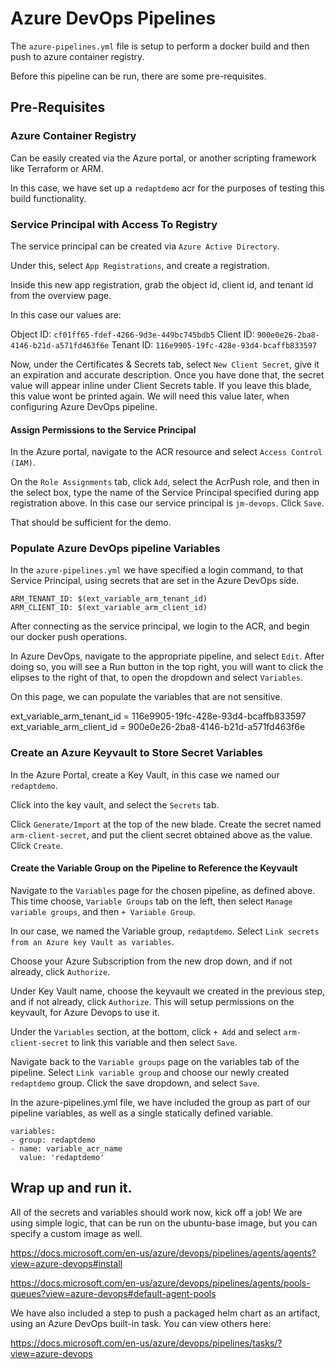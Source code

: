 # Azure DevOps Pipelines

The `azure-pipelines.yml` file is setup to perform a docker build and then push to azure container registry.

Before this pipeline can be run, there are some pre-requisites.

## Pre-Requisites

### Azure Container Registry

Can be easily created via the Azure portal, or another scripting framework like Terraform or ARM.

In this case, we have set up a `redaptdemo` acr for the purposes of testing this build functionality.

### Service Principal with Access To Registry

The service principal can be created via `Azure Active Directory`.

Under this, select `App Registrations`, and create a registration.

Inside this new app registration, grab the object id, client id, and tenant id from the overview page.

In this case our values are: 

Object ID: `cf01ff65-fdef-4266-9d3e-449bc745bdb5`
Client ID: `900e0e26-2ba8-4146-b21d-a571fd463f6e`
Tenant ID: `116e9905-19fc-428e-93d4-bcaffb833597`

Now, under the Certificates & Secrets tab, select `New Client Secret`, give it an expiration and accurate description. Once you have done that, the secret value will appear inline under Client Secrets table. If you leave this blade, this value wont be printed again. We will need this value later, when configuring Azure DevOps pipeline.

#### Assign Permissions to the Service Principal

In the Azure portal, navigate to the ACR resource and select `Access Control (IAM)`.

On the `Role Assignments` tab, click `Add`, select the AcrPush role, and then in the select box, type the name of the Service Principal specified during app registration above. In this case our service principal is `jm-devops`. Click `Save`.

That should be sufficient for the demo.

### Populate Azure DevOps pipeline Variables

In the `azure-pipelines.yml` we have specified a login command, to that Service Principal, using secrets that are set in the Azure DevOps side.

```
ARM_TENANT_ID: $(ext_variable_arm_tenant_id)
ARM_CLIENT_ID: $(ext_variable_arm_client_id)
```
After connecting as the service principal, we login to the ACR, and begin our docker push operations.

In Azure DevOps, navigate to the appropriate pipeline, and select `Edit`. After doing so, you will see a Run button in the top right, you will want to click the elipses to the right of that, to open the dropdown and select `Variables`.

On this page, we can populate the variables that are not sensitive.

ext_variable_arm_tenant_id = 116e9905-19fc-428e-93d4-bcaffb833597
ext_variable_arm_client_id = 900e0e26-2ba8-4146-b21d-a571fd463f6e

### Create an Azure Keyvault to Store Secret Variables

In the Azure Portal, create a Key Vault, in this case we named our `redaptdemo`.

Click into the key vault, and select the `Secrets` tab. 

Click `Generate/Import` at the top of the new blade. Create the secret named `arm-client-secret`, and put the client secret obtained above as the value. Click `Create`.

#### Create the Variable Group on the Pipeline to Reference the Keyvault

Navigate to the `Variables` page for the chosen pipeline, as defined above. This time choose, `Variable Groups` tab on the left, then select `Manage variable groups`, and then `+ Variable Group`.

In our case, we named the Variable group, `redaptdemo`. Select `Link secrets from an Azure key Vault as variables`.

Choose your Azure Subscription from the new drop down, and if not already, click `Authorize`.

Under Key Vault name, choose the keyvault we created in the previous step, and if not already, click `Authorize`. This will setup permissions on the keyvault, for Azure Devops to use it.

Under the `Variables` section, at the bottom, click `+ Add` and select `arm-client-secret` to link this variable and then select `Save`.

Navigate back to the `Variable groups` page on the variables tab of the pipeline. Select `Link variable group` and choose our newly created `redaptdemo` group. Click the save dropdown, and select `Save`.

In the azure-pipelines.yml file, we have included the group as part of our pipeline variables, as well as a single statically defined variable.

```
variables:
- group: redaptdemo
- name: variable_acr_name
  value: 'redaptdemo'
```

## Wrap up and run it.

All of the secrets and variables should work now, kick off a job! We are using simple logic, that can be run on the ubuntu-base image, but you can specify a custom image as well.

https://docs.microsoft.com/en-us/azure/devops/pipelines/agents/agents?view=azure-devops#install

https://docs.microsoft.com/en-us/azure/devops/pipelines/agents/pools-queues?view=azure-devops#default-agent-pools

We have also included a step to push a packaged helm chart as an artifact, using an Azure DevOps built-in task. You can view others here: 

https://docs.microsoft.com/en-us/azure/devops/pipelines/tasks/?view=azure-devops